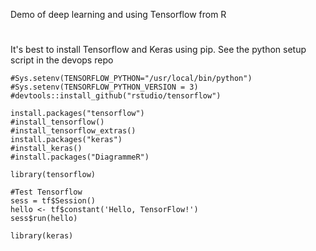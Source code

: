 
Demo of deep learning and using Tensorflow from R

#
It's best to install Tensorflow and Keras using pip.  See the python setup script in the devops repo


```
#Sys.setenv(TENSORFLOW_PYTHON="/usr/local/bin/python")
#Sys.setenv(TENSORFLOW_PYTHON_VERSION = 3)
#devtools::install_github("rstudio/tensorflow")

install.packages("tensorflow")
#install_tensorflow()
#install_tensorflow_extras()
install.packages("keras")
#install_keras()
#install.packages("DiagrammeR")

library(tensorflow)

#Test Tensorflow
sess = tf$Session()
hello <- tf$constant('Hello, TensorFlow!')
sess$run(hello)

library(keras)

```

